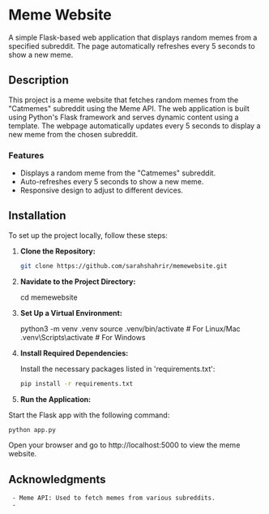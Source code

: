 # Meme Website

A simple Flask-based web application that displays random memes from a specified subreddit. The page automatically refreshes every 5 seconds to show a new meme.

## Description

This project is a meme website that fetches random memes from the "Catmemes" subreddit using the Meme API. The web application is built using Python's Flask framework and serves dynamic content using a template. The webpage automatically updates every 5 seconds to display a new meme from the chosen subreddit.

### Features

- Displays a random meme from the "Catmemes" subreddit.
- Auto-refreshes every 5 seconds to show a new meme.
- Responsive design to adjust to different devices.

## Installation

To set up the project locally, follow these steps:

1. **Clone the Repository:**

   ```bash
   git clone https://github.com/sarahshahrir/memewebsite.git

2. **Navidate to the Project Directory:**

   cd memewebsite

3. **Set Up a Virtual Environment:**

   python3 -m venv .venv
   source .venv/bin/activate  # For Linux/Mac
   .venv\Scripts\activate     # For Windows

4. **Install Required Dependencies:**

   Install the necessary packages listed in 'requirements.txt':
   ```bash
   pip install -r requirements.txt

5. **Run the Application:**

  Start the Flask app with the following command:
  ```bash
  python app.py
  ```
  Open your browser and go to http://localhost:5000 to view the meme website.

  ## Acknowledgments

     - Meme API: Used to fetch memes from various subreddits.
     - 
